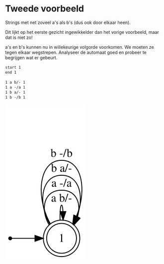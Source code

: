 # Tweede voorbeeld 
Strings met net zoveel a's als b's (dus ook door elkaar heen).

Dit lijkt op het eerste gezicht ingewikkelder dan het vorige voorbeeld, maar dat is niet zo!

a's en b's  kunnen nu in willekeurige volgorde voorkomen. We moeten ze tegen elkaar wegstrepen.
Analyseer de automaat goed en probeer te begrijgen wat er gebeurt.

```
start 1
end 1

1 a b/- 1
1 a -/a 1
1 b a/- 1
1 b -/b 1
```

![Plaatje](./pdautomaat/pdvb1.svg)
